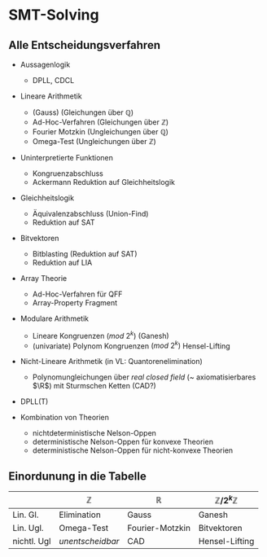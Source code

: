 # SMT-Solving
## Alle Entscheidungsverfahren

* Aussagenlogik
    * DPLL, CDCL

* Lineare Arithmetik
    * (Gauss)            (Gleichungen über $\mathbb{Q}$)
    * Ad-Hoc-Verfahren (Gleichungen über $\mathbb{Z}$)
    * Fourier Motzkin  (Ungleichungen über $\mathbb{Q}$)
    * Omega-Test       (Ungleichungen über $\mathbb{Z}$)

* Uninterpretierte Funktionen
    * Kongruenzabschluss
    * Ackermann Reduktion auf Gleichheitslogik

* Gleichheitslogik
    * Äquivalenzabschluss (Union-Find)
    * Reduktion auf SAT

* Bitvektoren
    * Bitblasting (Reduktion auf SAT)
    * Reduktion auf LIA

* Array Theorie
    * Ad-Hoc-Verfahren für QFF
    * Array-Property Fragment

* Modulare Arithmetik
    * Lineare Kongruenzen $(mod\ 2^k)$ (Ganesh)
    * (univariate) Polynom Kongruenzen $(mod\ 2^k)$ Hensel-Lifting

* Nicht-Lineare Arithmetik (in VL: Quantorenelimination)
    * Polynomungleichungen über _real closed field_ (~ axiomatisierbares $\R$)
      mit Sturmschen Ketten (CAD?)

* DPLL(T)

* Kombination von Theorien
    * nichtdeterministische Nelson-Oppen
    * deterministische Nelson-Oppen für konvexe Theorien
    * deterministische Nelson-Oppen für nicht-konvexe Theorien


## Einordunung in die Tabelle

|             | $\mathbb{Z}$     | $\mathbb{R}$    | $\mathbb{Z}/2^k\mathbb{Z}$ |
|-------------|------------------|-----------------|----------------------------|
| Lin. Gl.    | Elimination      | Gauss           | Ganesh                     |
| Lin. Ugl.   | Omega-Test       | Fourier-Motzkin | Bitvektoren                |
| nichtl. Ugl | _unentscheidbar_ | CAD             | Hensel-Lifting             |
